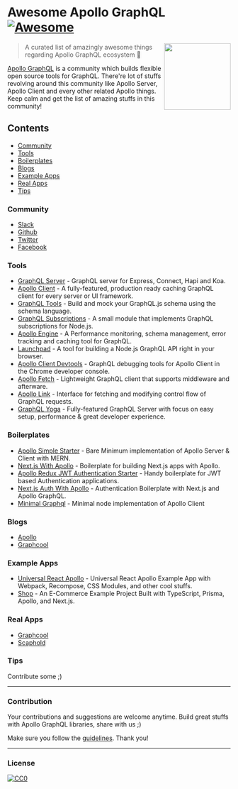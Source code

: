 # Awesome Apollo GraphQL [![Awesome](https://cdn.rawgit.com/sindresorhus/awesome/d7305f38d29fed78fa85652e3a63e154dd8e8829/media/badge.svg)](https://github.com/sindresorhus/awesome)

[<img src="http://rawgit.com/ooade/awesome-apollo-graphql/master/logo.svg" align="right" width="150">](https://dev.apollodata.com)

> A curated list of amazingly awesome things regarding Apollo GraphQL ecosystem :star2:

[Apollo GraphQL](https://github.com/apollographql) is a community which builds flexible open source tools for GraphQL. There're lot of stuffs revolving around this community like Apollo Server, Apollo Client and every other related Apollo things. Keep calm and get the list of amazing stuffs in this community!

## Contents
- [Community](#community)
- [Tools](#tools)
- [Boilerplates](#boilerplates)
- [Blogs](#blogs)
- [Example Apps](#example-apps)
- [Real Apps](#real-apps)
- [Tips](#tips)

### Community
- [Slack](https://www.apollographql.com/#slack)
- [Github](https://github.com/apollographql)
- [Twitter](https://twitter.com/apollographql)
- [Facebook](https://www.facebook.com/apollographql)

### Tools
- [GraphQL Server](https://github.com/apollographql/graphql-server) - GraphQL server for Express, Connect, Hapi and Koa.
- [Apollo Client](https://github.com/apollographql/apollo-client) - A fully-featured, production ready caching GraphQL client for every server or UI framework.
- [GraphQL Tools](https://github.com/apollographql/graphql-tools) - Build and mock your GraphQL.js schema using the schema language.
- [GraphQL Subscriptions](https://github.com/apollographql/graphql-subscriptions) - A small module that implements GraphQL subscriptions for Node.js.
- [Apollo Engine](http://www.apollodata.com/optics) - A Performance monitoring, schema management, error tracking and caching tool for GraphQL.
- [Launchpad](https://github.com/apollographql/launchpad) - A tool for building a Node.js GraphQL API right in your browser.
- [Apollo Client Devtools](https://github.com/apollographql/apollo-client-devtools) - GraphQL debugging tools for Apollo Client in the Chrome developer console.
- [Apollo Fetch](https://github.com/apollographql/apollo-fetch) - Lightweight GraphQL client that supports middleware and afterware.
- [Apollo Link](https://github.com/apollographql/apollo-link) -  Interface for fetching and modifying control flow of GraphQL requests.
- [GraphQL Yoga](https://github.com/graphcool/graphql-yoga) - Fully-featured GraphQL Server with focus on easy setup, performance & great developer experience.

### Boilerplates
- [Apollo Simple Starter](https://github.com/ooade/ApolloSimpleStarter) - Bare Minimum implementation of Apollo Server & Client with MERN.
- [Next.js With Apollo](https://github.com/zeit/next.js/tree/master/examples/with-apollo) - Boilerplate for building Next.js apps with Apollo.
- [Apollo Redux JWT Authentication Starter](https://github.com/MacKentoch/react-redux-graphql-apollo-bootstrap-webpack-starter) - Handy boilerplate for JWT based Authentication applications.
- [Next.js Auth With Apollo](https://github.com/ooade/next-apollo-auth) - Authentication Boilerplate with Next.js and Apollo GraphQL.
- [Minimal Graphql](https://github.com/ZaninAndrea/minimalGraphql) - Minimal node implementation of Apollo Client

### Blogs
- [Apollo](https://dev-blog.apollodata.com)
- [Graphcool](https://blog.graph.cool)

### Example Apps
- [Universal React Apollo](https://github.com/WeLikeGraphQL/universal-react-apollo-example) - Universal React Apollo Example App with Webpack, Recompose, CSS Modules, and other cool stuffs.
- [Shop](https://github.com/KATT/shop) - An E-Commerce Example Project Built with TypeScript, Prisma, Apollo, and Next.js.

### Real Apps
- [Graphcool](https://graph.cool)
- [Scaphold](https://scaphold.io)

### Tips
Contribute some ;)

---
### Contribution
Your contributions and suggestions are welcome anytime. Build great stuffs with Apollo GraphQL libraries, share with us ;)

Make sure you follow the [guidelines](/contributing.md). Thank you!

---
### License
[![CC0](http://mirrors.creativecommons.org/presskit/buttons/88x31/svg/cc-zero.svg)](http://creativecommons.org/publicdomain/zero/1.0/)
